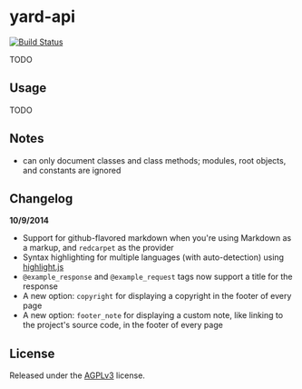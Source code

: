 # yard-api

[![Build Status](https://travis-ci.org/amireh/yard-api.png)](https://travis-ci.org/amireh/yard-api)

TODO

## Usage

TODO

## Notes

- can only document classes and class methods; modules, root objects, and constants are ignored

## Changelog

**10/9/2014**

- Support for github-flavored markdown when you're using Markdown as a markup, and `redcarpet` as the provider
- Syntax highlighting for multiple languages (with auto-detection) using [highlight.js](https://highlightjs.org/)
- `@example_response` and `@example_request` tags now support a title for the response
- A new option: `copyright` for displaying a copyright in the footer of every page
- A new option: `footer_note` for displaying a custom note, like linking to the project's source code, in the footer of every page

## License

Released under the [AGPLv3](http://www.gnu.org/licenses/agpl-3.0.html) license.